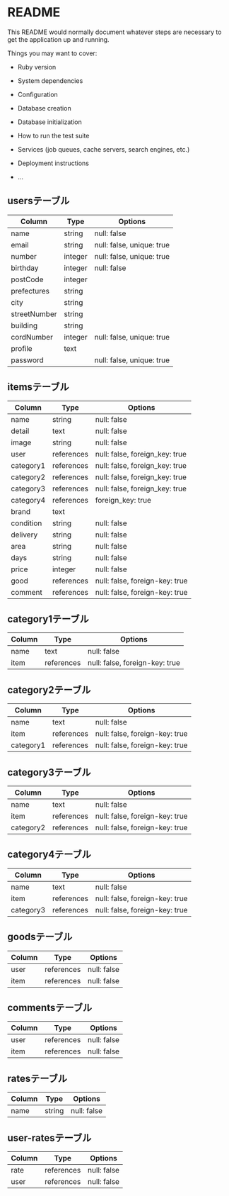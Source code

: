 # README

This README would normally document whatever steps are necessary to get the
application up and running.

Things you may want to cover:

* Ruby version

* System dependencies

* Configuration

* Database creation

* Database initialization

* How to run the test suite

* Services (job queues, cache servers, search engines, etc.)

* Deployment instructions

* ...
## usersテーブル
|Column|Type|Options|
|------|----|-------|
|name|string|null: false|
|email|string|null: false, unique: true|
|number|integer|null: false, unique: true|
|birthday|integer|null: false|
|postCode|integer|
|prefectures|string|
|city|string|
|streetNumber|string|
|building|string|
|cordNumber|integer|null: false, unique: true|
|profile|text|
|password| |null: false, unique: true|

## itemsテーブル
|Column|Type|Options|
|------|----|-------|
|name|string|null: false|
|detail|text|null: false|
|image|string|null: false|
|user|references|null: false, foreign_key: true|
|category1|references|null: false, foreign_key: true|
|category2|references|null: false, foreign_key: true|
|category3|references|null: false, foreign_key: true|
|category4|references|foreign_key: true|
|brand|text|
|condition|string|null: false|
|delivery|string|null: false|
|area|string|null: false|
|days|string|null: false|
|price|integer|null: false|
|good|references|null: false, foreign-key: true|
|comment|references|null: false, foreign-key: true|

## category1テーブル
|Column|Type|Options|
|------|----|-------|
|name|text|null: false|
|item|references|null: false, foreign-key: true|

## category2テーブル
|Column|Type|Options|
|------|----|-------|
|name|text|null: false|
|item|references|null: false, foreign-key: true|
|category1|references|null: false, foreign-key: true|

## category3テーブル
|Column|Type|Options|
|------|----|-------|
|name|text|null: false|
|item|references|null: false, foreign-key: true|
|category2|references|null: false, foreign-key: true|

## category4テーブル
|Column|Type|Options|
|------|----|-------|
|name|text|null: false|
|item|references|null: false, foreign-key: true|
|category3|references|null: false, foreign-key: true|

## goodsテーブル
|Column|Type|Options|
|------|----|-------|
|user|references|null: false|
|item|references|null: false|

## commentsテーブル
|Column|Type|Options|
|------|----|-------|
|user|references|null: false|
|item|references|null: false|

## ratesテーブル
|Column|Type|Options|
|------|----|-------|
|name|string|null: false|

## user-ratesテーブル
|Column|Type|Options|
|------|----|-------|
|rate|references|null: false|
|user|references|null: false|